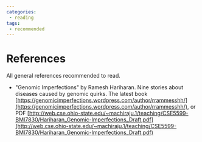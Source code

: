 ```yaml
---
categories:
 - reading
tags:
 - recommended
---
```


# References

All general references recommended to read.

- "Genomic Imperfections" by Ramesh Hariharan. Nine stories about diseases caused by genomic quirks. The latest book [https://genomicimperfections.wordpress.com/author/rrammesshh/](https://genomicimperfections.wordpress.com/author/rrammesshh/), or PDF [http://web.cse.ohio-state.edu/~machiraju.1/teaching/CSE5599-BMI7830/Hariharan_Genomic-Imperfections_Draft.pdf](http://web.cse.ohio-state.edu/~machiraju.1/teaching/CSE5599-BMI7830/Hariharan_Genomic-Imperfections_Draft.pdf)


